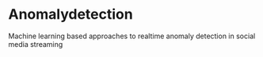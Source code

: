 # Anomalydetection
Machine learning based  approaches to realtime anomaly detection in social media streaming
